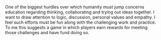 One of the biggest hurdles over which humanity must jump concerns education regarding thinking, collaborating and trying out ideas together. I want to draw attention to logic, discussion, personal values and empathy. I feel such efforts must be fun along with the challenging work and practice. To me this suggests a game in which players earn rewards for meeting those challenges and have fund doing so.

